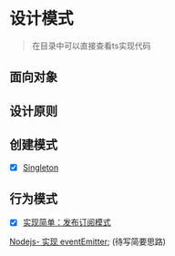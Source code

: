 # 设计模式

> 在目录中可以直接查看ts实现代码

## 面向对象

## 设计原则

## 创建模式

- [x] [Singleton](new/todo/fe/notes-设计模式/创建模式/README.md)

## 行为模式

- [x] [实现简单：发布订阅模式](/notes-JavaScript/实现极简发布订阅.md)

[Nodejs- 实现 eventEmitter](./练习-Nodejs/eventEmitter.js); (待写简要思路)
